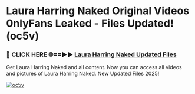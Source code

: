 # Laura Harring Naked Original Videos 0nlyFans Leaked - Files Updated! (oc5v)

<h3>🔴 CLICK HERE 🌐==►► <a href="https://tinyurl.com/yckcrads" rel="nofollow">Laura Harring Naked Updated Files</a></h3>

Get Laura Harring Naked and all content. Now you can access all videos and pictures of Laura Harring Naked. New Updated Files 2025!

[![oc5v](https://i.imgur.com/hpKpOFt.gif)](https://tinyurl.com/yckcrads)
